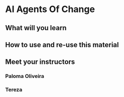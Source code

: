 # AI Agents Of Change

## What will you learn

## How to use and re-use this material

## Meet your instructors

### Paloma Oliveira

### Tereza 
